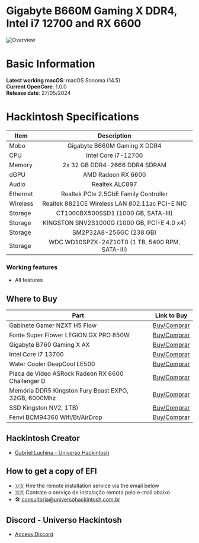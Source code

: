 # Gigabyte B660M Gaming X DDR4, Intel i7 12700 and RX 6600

![Overview](https://github.com/luchina-gabriel/EFI-GIGABYTE-B660M-GAMING-X-DDR4-CORE-i7-12700-AMD-RX-6600-PUBLIC/assets/23700365/3f3b2a90-df71-45f1-9ffd-f04efb1f15fa)

# Basic Information

**Latest working macOS**: macOS Sonoma (14.5)
<br>
**Current OpenCore**: 1.0.0
<br>
**Release date**: 27/05/2024

# Hackintosh Specifications
|Item|Description|
|-|:-------:|
|Mobo|Gigabyte B660M Gaming X DDR4|
|CPU|Intel Core i7-12700|
|Memory|2x 32 GB DDR4-2666 DDR4 SDRAM|
|dGPU|AMD Radeon RX 6600|
|Audio|Realtek ALC897|
|Ethernet|Realtek PCIe 2.5GbE Family Controller|
|Wireless|Realtek 8821CE Wireless LAN 802.11ac PCI-E NIC|
|Storage|CT1000BX500SSD1  (1000 GB, SATA-III)|
|Storage|KINGSTON SNV2S1000G  (1000 GB, PCI-E 4.0 x4)|
|Storage|SM2P32A8-256GC  (238 GB)|
|Storage|WDC WD10SPZX-24Z10T0  (1 TB, 5400 RPM, SATA-III)|

### Working features
- All features

## Where to Buy

|Part|Link to Buy|
|-|:-------:|
|Gabinete Gamer NZXT H5 Flow|[Buy/Comprar](https://www.terabyteshop.com.br/produto/23345/gabinete-gamer-nzxt-h5-flow-mid-tower-vidro-temperado-atx-white-sem-fonte-com-2-fans-cc-h51fw-01?p=880853)|
|Fonte Super Flower LEGION GX PRO 850W|[Buy/Comprar](https://www.terabyteshop.com.br/produto/17901/fonte-super-flower-legion-gx-pro-850w-80-plus-gold-pfc-ativo-semi-modular-sf-850p14xe?p=880853)|
|Gigabyte B760 Gaming X AX|[Buy/Comprar](https://www.terabyteshop.com.br/produto/24675/placa-mae-gigabyte-b760-gaming-x-ax-chipset-b760-intel-lga-1700-atx-ddr5?p=880853)|
|Intel Core i7 13700|[Buy/Comprar](https://www.terabyteshop.com.br/produto/24091/processador-intel-core-i7-13700-21ghz-52ghz-turbo-13-geracao-16-cores-24-threads-lga-1700-bx8071513700?p=880853)|
|Water Cooler DeepCool LE500|[Buy/Comprar](https://www.terabyteshop.com.br/produto/22309/water-cooler-deepcool-le500-led-6-cores-240mm-intel-amd-r-le500-bklnmc-g-1?p=880853)|
|Placa de Vídeo ASRock Radeon RX 6600 Challenger D|[Buy/Comprar](https://www.terabyteshop.com.br/produto/19808/placa-de-video-asrock-radeon-rx-6600-challenger-d-8gb-gddr6-fsr-ray-tracing-90-ga2rzz-00uanf?p=880853)|
|Memória DDR5 Kingston Fury Beast EXPO, 32GB, 6000Mhz|[Buy/Comprar](https://www.terabyteshop.com.br/produto/24318/memoria-ddr5-kingston-fury-beast-expo-32gb-6000mhz-black-kf560c36bbe-32?p=880853)|
|SSD Kingston NV2, 1TB)|[Buy/Comprar](https://www.terabyteshop.com.br/produto/23000/ssd-kingston-nv2-1tb-m2-nvme-2280-leitura-3500mbs-e-gravacao-2100mbs-snv2s1000g?p=880853)|
|Fenvi BCM94360 Wifi/Bt/AirDrop|[Buy/Comprar](https://s.click.aliexpress.com/e/_Dkitndd)|

## Hackintosh Creator
- [Gabriel Luchina - Universo Hackintosh](https://luchina.com.br)

## How to get a copy of EFI
- 🇺🇸 Hire the remote installation service via the email below
- 🇧🇷 Contrate o serviço de instalação remota pelo e-mail abaixo
- 🛠️ [consultoria@universohackintosh.com.br](mailto:consultoria@universohackintosh.com.br)

## Discord - Universo Hackintosh
- [Access Discord](https://discord.universohackintosh.com.br)
